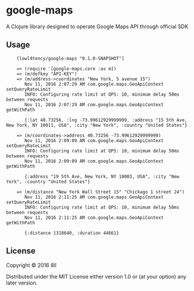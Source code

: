 # google-maps

A Clojure library designed to operate Google Maps API through official SDK

## Usage

```
    [lowl4tency/google-maps "0.1.0-SNAPSHOT"]

    => (require '[google-maps.core :as m])
    => (m/defkey "API-KEY")
    => (m/address->coordinates "New York, 5 avenue 15")
       Nov 11, 2016 2:07:29 AM com.google.maps.GeoApiContext setQueryRateLimit
       INFO: Configuring rate limit at QPS: 10, minimum delay 50ms between requests
       Nov 11, 2016 2:07:29 AM com.google.maps.GeoApiContext getWithPath

       {:lat 40.73256, :lng -73.99612929999999, :address "15 5th Ave, New York, NY 10011, USA", :city "New York", :country "United States"}

    => (m/coordinates->address 40.73256 -73.99612929999999)
       Nov 11, 2016 2:09:09 AM com.google.maps.GeoApiContext setQueryRateLimit
       INFO: Configuring rate limit at QPS: 10, minimum delay 50ms between requests
       Nov 11, 2016 2:09:09 AM com.google.maps.GeoApiContext getWithPath

       {:address "19 5th Ave, New York, NY 10003, USA", :city "New York", :country "United States"}

    => (m/distance "New York Wall Street 15" "Chickago 1 street 24")
       Nov 11, 2016 2:11:25 AM com.google.maps.GeoApiContext setQueryRateLimit
       INFO: Configuring rate limit at QPS: 10, minimum delay 50ms between requests
       Nov 11, 2016 2:11:25 AM com.google.maps.GeoApiContext getWithPath

       {:distance 1318640, :duration 44661}
```

## License

Copyright © 2016 8ll

Distributed under the MIT License either version 1.0 or (at
your option) any later version.
